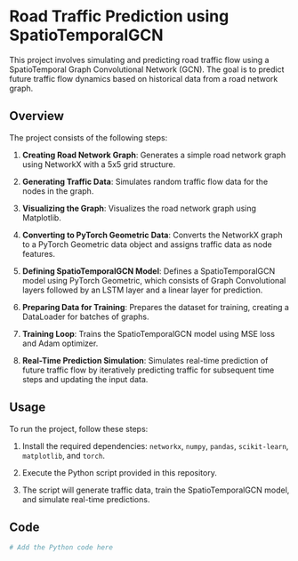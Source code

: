# Road Traffic Prediction using SpatioTemporalGCN

This project involves simulating and predicting road traffic flow using a SpatioTemporal Graph Convolutional Network (GCN). The goal is to predict future traffic flow dynamics based on historical data from a road network graph.

## Overview

The project consists of the following steps:

1. **Creating Road Network Graph**: Generates a simple road network graph using NetworkX with a 5x5 grid structure.

2. **Generating Traffic Data**: Simulates random traffic flow data for the nodes in the graph.

3. **Visualizing the Graph**: Visualizes the road network graph using Matplotlib.

4. **Converting to PyTorch Geometric Data**: Converts the NetworkX graph to a PyTorch Geometric data object and assigns traffic data as node features.

5. **Defining SpatioTemporalGCN Model**: Defines a SpatioTemporalGCN model using PyTorch Geometric, which consists of Graph Convolutional layers followed by an LSTM layer and a linear layer for prediction.

6. **Preparing Data for Training**: Prepares the dataset for training, creating a DataLoader for batches of graphs.

7. **Training Loop**: Trains the SpatioTemporalGCN model using MSE loss and Adam optimizer.

8. **Real-Time Prediction Simulation**: Simulates real-time prediction of future traffic flow by iteratively predicting traffic for subsequent time steps and updating the input data.

## Usage

To run the project, follow these steps:

1. Install the required dependencies: `networkx`, `numpy`, `pandas`, `scikit-learn`, `matplotlib`, and `torch`.

2. Execute the Python script provided in this repository.

3. The script will generate traffic data, train the SpatioTemporalGCN model, and simulate real-time predictions.

## Code

```python
# Add the Python code here
